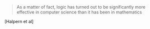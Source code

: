 > As a matter of fact, logic has turned out to be significantly more effective in computer science than it has been in mathematics

[Halpern et al]
